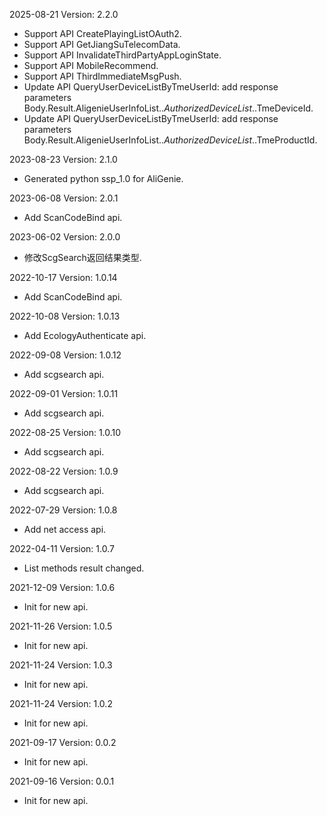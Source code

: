 2025-08-21 Version: 2.2.0
- Support API CreatePlayingListOAuth2.
- Support API GetJiangSuTelecomData.
- Support API InvalidateThirdPartyAppLoginState.
- Support API MobileRecommend.
- Support API ThirdImmediateMsgPush.
- Update API QueryUserDeviceListByTmeUserId: add response parameters Body.Result.AligenieUserInfoList.$.AuthorizedDeviceList.$.TmeDeviceId.
- Update API QueryUserDeviceListByTmeUserId: add response parameters Body.Result.AligenieUserInfoList.$.AuthorizedDeviceList.$.TmeProductId.


2023-08-23 Version: 2.1.0
- Generated python ssp_1.0 for AliGenie.

2023-06-08 Version: 2.0.1
- Add ScanCodeBind api.

2023-06-02 Version: 2.0.0
- 修改ScgSearch返回结果类型.

2022-10-17 Version: 1.0.14
- Add ScanCodeBind api.

2022-10-08 Version: 1.0.13
- Add EcologyAuthenticate api.

2022-09-08 Version: 1.0.12
- Add scgsearch api.

2022-09-01 Version: 1.0.11
- Add scgsearch api.

2022-08-25 Version: 1.0.10
- Add scgsearch api.

2022-08-22 Version: 1.0.9
- Add scgsearch api.

2022-07-29 Version: 1.0.8
- Add net access api.

2022-04-11 Version: 1.0.7
- List methods result changed.

2021-12-09 Version: 1.0.6
- Init for new api.

2021-11-26 Version: 1.0.5
- Init for new api.

2021-11-24 Version: 1.0.3
- Init for new api.

2021-11-24 Version: 1.0.2
- Init for new api.

2021-09-17 Version: 0.0.2
- Init for new api.

2021-09-16 Version: 0.0.1
- Init for new api.

